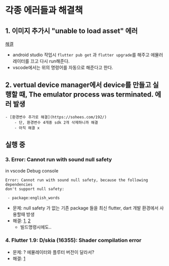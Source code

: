 # 각종 에러들과 해결책
## 1. 이미지 추가시 "unable to load asset" 에러
[해결](https://security-nanglam.tistory.com/479)
- android studio 작업시 ``flutter pub get`` 과 ``flutter upgrade``를 해주고 에뮬러레이터를 끄고 다시 run해준다.
- vscode에서는 위의 명령어를 자동으로 해준다고 한다.
## 2. vertual device manager에서 device를 만들고 실행할 때, The emulator process was terminated. 에러 발생
    - [환경변수 추가로 해결](https://sohees.com/192/)
        - 단, 환경변수 4개중 sdk 2개 삭제하니까 해결
        - 아직 해결 x 


## 실행 중
### 3. Error: Cannot run with sound null safety
in vscode Debug console
```
Error: Cannot run with sound null safety, because the following dependencies
don't support null safety:

 - package:english_words

```
- 문제: null safety 가 없는 기존 package 들을 최신 flutter, dart 개발 환경에서 사용할때 방생
- 해결: [1](https://calvinjmkim.tistory.com/66), [2](https://jeremyko.blogspot.com/2021/04/flutter-using-mixed-null-safety-for.html)
    - 빌드명령시에도.. 

### 4. Flutter 1.9: D/skia (16355): Shader compilation error
- 문제: ? 에뮬레이터와 플루터 버전이 달라서?
- 해결: [1](https://stackoverflow.com/questions/58380329/flutter-1-9-d-skia-5106-shader-compilation-error)
